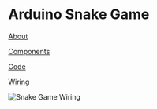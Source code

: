 
# Arduino Snake Game

<span style="text-decoration:underline;">About</span>

	

<span style="text-decoration:underline;">Components</span>

<span style="text-decoration:underline;">Code</span>

<span style="text-decoration:underline;">Wiring</span>

![Snake Game Wiring]("C:\Users\tacom\Pictures\snakegamewiring.PNG")
